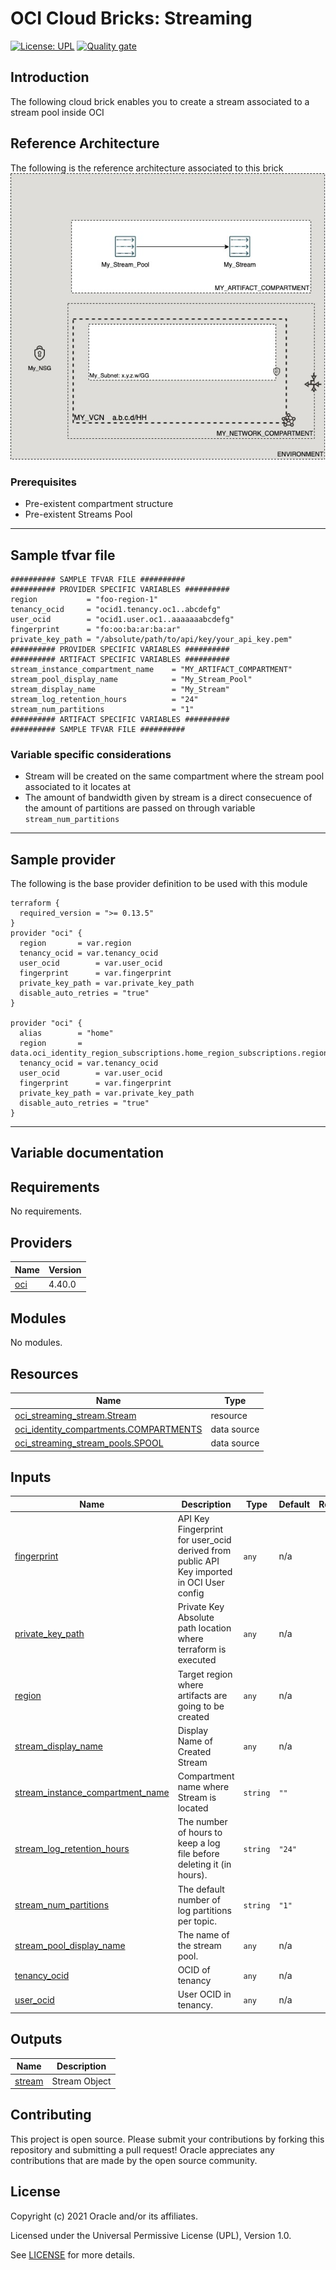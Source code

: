 # OCI Cloud Bricks: Streaming

[![License: UPL](https://img.shields.io/badge/license-UPL-green)](https://img.shields.io/badge/license-UPL-green) [![Quality gate](https://sonarcloud.io/api/project_badges/quality_gate?project=oracle-devrel_terraform-oci-cloudbricks-streams)](https://sonarcloud.io/dashboard?id=oracle-devrel_terraform-oci-cloudbricks-streams)

## Introduction
The following cloud brick enables you to create a stream associated to a stream pool inside OCI

## Reference Architecture
The following is the reference architecture associated to this brick
![Reference Architecture](./images/Bricks_Architectures-streams.jpeg)

### Prerequisites
- Pre-existent compartment structure
- Pre-existent Streams Pool

---
## Sample tfvar file

```shell
########## SAMPLE TFVAR FILE ##########
########## PROVIDER SPECIFIC VARIABLES ##########
region           = "foo-region-1"
tenancy_ocid     = "ocid1.tenancy.oc1..abcdefg"
user_ocid        = "ocid1.user.oc1..aaaaaaabcdefg"
fingerprint      = "fo:oo:ba:ar:ba:ar"
private_key_path = "/absolute/path/to/api/key/your_api_key.pem"
########## PROVIDER SPECIFIC VARIABLES ##########
########## ARTIFACT SPECIFIC VARIABLES ##########
stream_instance_compartment_name    = "MY_ARTIFACT_COMPARTMENT"
stream_pool_display_name            = "My_Stream_Pool"
stream_display_name                 = "My_Stream"
stream_log_retention_hours          = "24"
stream_num_partitions               = "1"
########## ARTIFACT SPECIFIC VARIABLES ##########
########## SAMPLE TFVAR FILE ##########
```

### Variable specific considerations
- Stream will be created on the same compartment where the stream pool associated to it locates at
- The amount of bandwidth given by stream is a direct consecuence of the amount of partitions are passed on through variable `stream_num_partitions`

---

## Sample provider
The following is the base provider definition to be used with this module

```shell
terraform {
  required_version = ">= 0.13.5"
}
provider "oci" {
  region       = var.region
  tenancy_ocid = var.tenancy_ocid
  user_ocid        = var.user_ocid
  fingerprint      = var.fingerprint
  private_key_path = var.private_key_path
  disable_auto_retries = "true"
}

provider "oci" {
  alias        = "home"
  region       = data.oci_identity_region_subscriptions.home_region_subscriptions.region_subscriptions[0].region_name
  tenancy_ocid = var.tenancy_ocid  
  user_ocid        = var.user_ocid
  fingerprint      = var.fingerprint
  private_key_path = var.private_key_path
  disable_auto_retries = "true"
}
```
---

## Variable documentation

## Requirements

No requirements.

## Providers

| Name | Version |
|------|---------|
| <a name="provider_oci"></a> [oci](#provider\_oci) | 4.40.0 |

## Modules

No modules.

## Resources

| Name | Type |
|------|------|
| [oci_streaming_stream.Stream](https://registry.terraform.io/providers/hashicorp/oci/latest/docs/resources/streaming_stream) | resource |
| [oci_identity_compartments.COMPARTMENTS](https://registry.terraform.io/providers/hashicorp/oci/latest/docs/data-sources/identity_compartments) | data source |
| [oci_streaming_stream_pools.SPOOL](https://registry.terraform.io/providers/hashicorp/oci/latest/docs/data-sources/streaming_stream_pools) | data source |

## Inputs

| Name | Description | Type | Default | Required |
|------|-------------|------|---------|:--------:|
| <a name="input_fingerprint"></a> [fingerprint](#input\_fingerprint) | API Key Fingerprint for user\_ocid derived from public API Key imported in OCI User config | `any` | n/a | yes |
| <a name="input_private_key_path"></a> [private\_key\_path](#input\_private\_key\_path) | Private Key Absolute path location where terraform is executed | `any` | n/a | yes |
| <a name="input_region"></a> [region](#input\_region) | Target region where artifacts are going to be created | `any` | n/a | yes |
| <a name="input_stream_display_name"></a> [stream\_display\_name](#input\_stream\_display\_name) | Display Name of Created Stream | `any` | n/a | yes |
| <a name="input_stream_instance_compartment_name"></a> [stream\_instance\_compartment\_name](#input\_stream\_instance\_compartment\_name) | Compartment name where Stream is located | `string` | `""` | no |
| <a name="input_stream_log_retention_hours"></a> [stream\_log\_retention\_hours](#input\_stream\_log\_retention\_hours) | The number of hours to keep a log file before deleting it (in hours). | `string` | `"24"` | no |
| <a name="input_stream_num_partitions"></a> [stream\_num\_partitions](#input\_stream\_num\_partitions) | The default number of log partitions per topic. | `string` | `"1"` | no |
| <a name="input_stream_pool_display_name"></a> [stream\_pool\_display\_name](#input\_stream\_pool\_display\_name) | The name of the stream pool. | `any` | n/a | yes |
| <a name="input_tenancy_ocid"></a> [tenancy\_ocid](#input\_tenancy\_ocid) | OCID of tenancy | `any` | n/a | yes |
| <a name="input_user_ocid"></a> [user\_ocid](#input\_user\_ocid) | User OCID in tenancy. | `any` | n/a | yes |

## Outputs

| Name | Description |
|------|-------------|
| <a name="output_stream"></a> [stream](#output\_stream) | Stream Object |
## Contributing
This project is open source.  Please submit your contributions by forking this repository and submitting a pull request!  Oracle appreciates any contributions that are made by the open source community.

## License
Copyright (c) 2021 Oracle and/or its affiliates.

Licensed under the Universal Permissive License (UPL), Version 1.0.

See [LICENSE](LICENSE) for more details.
